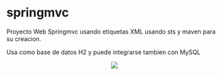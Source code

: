 # springmvc

Proyecto Web Springmvc usando etiquetas XML
usando sts y maven para su creacion.

Usa como base de datos H2 y puede integrarse tambien con MySQL

<p align="center">
  <img src="https://2.bp.blogspot.com/-Fi22v-8mX_Y/XBH3JlWrIOI/AAAAAAAAAcs/UDCA5BjXLSwf4kLVcaxK7Ar6vHyxFrYnwCLcBGAs/s1600/Sin%2Bt%25C3%25ADtulo.png"/>
</p>
